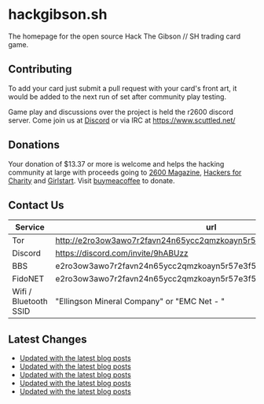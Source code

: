 # hackgibson.sh
The homepage for the open source Hack The Gibson // SH trading card game.


## Contributing

To add your card just submit a pull request with your card's front art, it would be added to the next run of set after community play testing.

Game play and discussions over the project is held the r2600 discord server. Come join us at [Discord](https://discord.com/invite/9hABUzz) or via IRC at https://www.scuttled.net/


## Donations

Your donation of $13.37 or more is welcome and helps the hacking community at large with proceeds going to [2600 Magazine](https://2600.com/), [Hackers for Charity](https://hackersforcharity.org) and [Girlstart](https://girlstart.org).  Visit [buymeacoffee](https://www.buymeacoffee.com/hackgibson.sh) to donate.


## Contact Us

Service | url
-|-
Tor | http://e2ro3ow3awo7r2favn24n65ycc2qmzkoayn5r57e3f56nvjwdcgg32ad.onion
Discord | https://discord.com/invite/9hABUzz
BBS | e2ro3ow3awo7r2favn24n65ycc2qmzkoayn5r57e3f56nvjwdcgg32ad.onion:23
FidoNET | e2ro3ow3awo7r2favn24n65ycc2qmzkoayn5r57e3f56nvjwdcgg32ad.onion:24554
Wifi / Bluetooth SSID | "Ellingson Mineral Company" or "EMC Net - <fidonet address>"

## Latest Changes
<!-- BLOG-POST-LIST:START -->
- [Updated with the latest blog posts](https://github.com/DFW2600/hackgibson.sh/commit/b78e140348a98e982786636b7cf8da27b2f911fc)
- [Updated with the latest blog posts](https://github.com/DFW2600/hackgibson.sh/commit/be6d32795c3469b074275b490a32705384808f0e)
- [Updated with the latest blog posts](https://github.com/DFW2600/hackgibson.sh/commit/c2defa67c366f6f7f79380bf2ecc60919cdc2565)
- [Updated with the latest blog posts](https://github.com/DFW2600/hackgibson.sh/commit/099035f236b1c2c5e7e5ba5c468a4c42c2c73b17)
- [Updated with the latest blog posts](https://github.com/DFW2600/hackgibson.sh/commit/aa4fa55a713f38117a9e352ccee8e829f9bc07bb)
<!-- BLOG-POST-LIST:END -->
